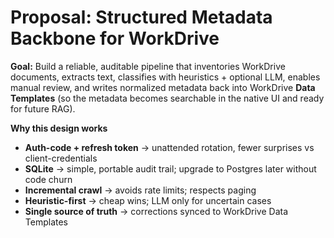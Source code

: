 # Proposal: Structured Metadata Backbone for WorkDrive

**Goal:** Build a reliable, auditable pipeline that inventories WorkDrive documents, extracts text, classifies with heuristics + optional LLM, enables manual review, and writes normalized metadata back into WorkDrive **Data Templates** (so the metadata becomes searchable in the native UI and ready for future RAG).

**Why this design works**
- **Auth-code + refresh token** → unattended rotation, fewer surprises vs client-credentials
- **SQLite** → simple, portable audit trail; upgrade to Postgres later without code churn
- **Incremental crawl** → avoids rate limits; respects paging
- **Heuristic-first** → cheap wins; LLM only for uncertain cases
- **Single source of truth** → corrections synced to WorkDrive Data Templates

